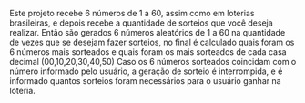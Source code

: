 Este projeto recebe 6 números de 1 a 60, assim como em loterias brasileiras, e depois recebe a quantidade de sorteios que você deseja realizar.
Então são gerados 6 números aleatórios de 1 a 60 na quantidade de vezes que se desejam fazer sorteios, no final é calculado quais foram os 6 números mais sorteados e quais foram os mais sorteados de cada casa decimal (00,10,20,30,40,50)
Caso os 6 números sorteados coincidam com o número informado pelo usuário, a geração de sorteio é interrompida, e é informado quantos sorteios foram necessários para o usuário ganhar na loteria.
